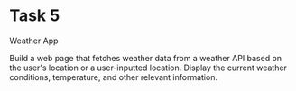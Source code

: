 # Task 5

Weather App

Build a web page that fetches weather data from a weather API based on the user's location or a user-inputted location. Display the current weather conditions, temperature, and other relevant information.

